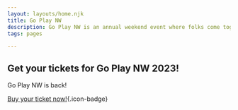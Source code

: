 ```yaml
---
layout: layouts/home.njk
title: Go Play NW
description: Go Play NW is an annual weekend event where folks come together to play tabletop role-playing, story, board, and card games. Meet new people! Play new games!
tags: pages

---
```

## Get your tickets for Go Play NW 2023!
Go Play NW is back!

[Buy your ticket now!](/register){.icon-badge}
